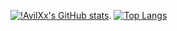 [![!AvilXx's GitHub stats](https://github-readme-stats.vercel.app/api?username=AvilXx&show_icons=true&theme=nightowl)](https://github.com/anuraghazra/github-readme-stats). [![Top Langs](https://github-readme-stats.vercel.app/api/top-langs/?username=AvilXx)](https://github.com/anuraghazra/github-readme-stats)
